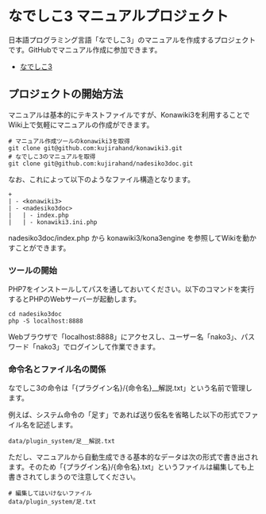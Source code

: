 # なでしこ3 マニュアルプロジェクト

日本語プログラミング言語「なでしこ3」のマニュアルを作成するプロジェクトです。GitHubでマニュアル作成に参加できます。

- [なでしこ3](https://nadesi.com/doc3/)

## プロジェクトの開始方法

マニュアルは基本的にテキストファイルですが、Konawiki3を利用することでWiki上で気軽にマニュアルの作成ができます。

```
# マニュアル作成ツールのkonawiki3を取得
git clone git@github.com:kujirahand/konawiki3.git
# なでしこ3のマニュアルを取得
git clone git@github.com:kujirahand/nadesiko3doc.git
```

なお、これによって以下のようなファイル構造となります。

```
+
| - <konawiki3>
| - <nadesiko3doc>
|   | - index.php
|   | - konawiki3.ini.php
```

nadesiko3doc/index.php から konawiki3/kona3engine を参照してWikiを動かすことができます。

### ツールの開始

PHP7をインストールしてパスを通しておいてください。以下のコマンドを実行するとPHPのWebサーバーが起動します。

```
cd nadesiko3doc
php -S localhost:8888
```

Webブラウザで「localhost:8888」にアクセスし、ユーザー名「nako3」、パスワード「nako3」でログインして作業できます。


### 命令名とファイル名の関係

なでしこ3の命令は「{プラグイン名}/{命令名}__解説.txt」という名前で管理します。

例えば、システム命令の「足す」であれば送り仮名を省略した以下の形式でファイル名を記述します。

```
data/plugin_system/足__解説.txt
```

ただし、マニュアルから自動生成できる基本的なデータは次の形式で書き出されます。そのため「{プラグイン名}/{命令名}.txt」というファイルは編集しても上書きされてしまうので注意してください。

```
# 編集してはいけないファイル
data/plugin_system/足.txt
```





